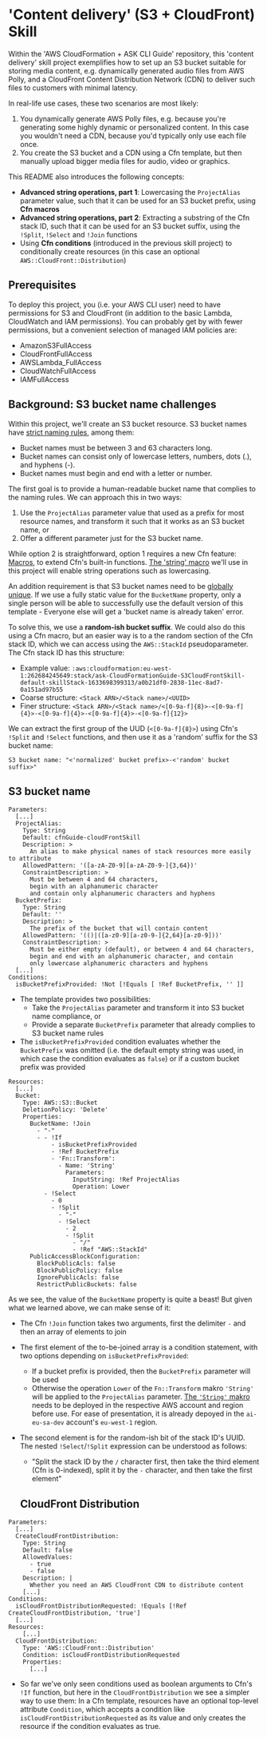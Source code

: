 
# 'Content delivery' (S3 + CloudFront) Skill

Within the 'AWS CloudFormation + ASK CLI Guide' repository, this 'content delivery' skill project exemplifies how to set up an S3 bucket suitable for storing media content, e.g. dynamically generated audio files from AWS Polly, and a CloudFront Content Distribution Network (CDN) to deliver such files to customers with minimal latency.

In real-life use cases, these two scenarios are most likely:
1. You dynamically generate AWS Polly files, e.g. because you're generating some highly dynamic or personalized content. In this case you wouldn't need a CDN, because you'd typically only use each file once.
2. You create the S3 bucket and a CDN using a Cfn template, but then manually upload bigger media files for audio, video or graphics.

This README also introduces the following concepts:
- **Advanced string operations, part 1**: Lowercasing the `ProjectAlias` parameter value, such that it can be used for an S3 bucket prefix, using **Cfn macros**
- **Advanced string operations, part 2**: Extracting a substring of the  Cfn stack ID, such that it can be used for an S3 bucket suffix, using the `!Split`, `!Select` and `!Join` functions
- Using **Cfn conditions** (introduced in the previous skill project) to conditionally create resources (in this case an optional `AWS::CloudFront::Distribution`)


## Prerequisites

To deploy this project, you (i.e. your AWS CLI user) need to have permissions for S3 and CloudFront (in addition to the basic Lambda, CloudWatch and IAM permissions). You can probably get by with fewer permissions, but a convenient selection of managed IAM policies are:
- AmazonS3FullAccess
- CloudFrontFullAccess
- AWSLambda_FullAccess
- CloudWatchFullAccess
- IAMFullAccess


## Background: S3 bucket name challenges

Within this project, we'll create an S3 bucket resource. S3 bucket names have [strict naming rules](https://docs.aws.amazon.com/AmazonS3/latest/userguide/bucketnamingrules.html), among them:
  - Bucket names must be between 3 and 63 characters long.
  - Bucket names can consist only of lowercase letters, numbers, dots (.), and hyphens (-).
  - Bucket names must begin and end with a letter or number.

The first goal is to provide a human-readable bucket name that complies to the naming rules. We can approach this in two ways:
1. Use the `ProjectAlias` parameter value that used as a prefix for most resource names, and transform it such that it works as an S3 bucket name, or
2. Offer a different parameter just for the S3 bucket name.

While option 2 is straightforward, option 1 requires a new Cfn feature: [Macros](https://docs.aws.amazon.com/AWSCloudFormation/latest/UserGuide/template-macros.html), to extend Cfn's built-in functions. [The 'string' macro](https://github.com/awslabs/aws-cloudformation-templates/tree/master/aws/services/CloudFormation/MacrosExamples/StringFunctions) we'll use in this project will enable string operations such as lowercasing.

An addition requirement is that S3 bucket names need to be [globally unique](https://docs.aws.amazon.com/AmazonS3/latest/userguide/UsingBucket.html). If we use a fully static value for the `BucketName` property, only a single person will be able to successfully use the default version of this template - Everyone else will get a 'bucket name is already taken' error.

To solve this, we use a **random-ish bucket suffix**. We could also do this using a Cfn macro, but an easier way is to a the random section of the Cfn stack ID, which we can access using the `AWS::StackId` pseudoparameter. The Cfn stack ID has this structure:
- Example value: `:aws:cloudformation:eu-west-1:262684245649:stack/ask-CloudFormationGuide-S3CloudFrontSkill-default-skillStack-1633698399313/a0b21df0-2838-11ec-8ad7-0a151ad97b55`
- Coarse structure: `<Stack ARN>/<Stack name>/<UUID>`
- Finer structure: `<Stack ARN>/<Stack name>/<[0-9a-f]{8}>-<[0-9a-f]{4}>-<[0-9a-f]{4}>-<[0-9a-f]{4}>-<[0-9a-f]{12}>`

We can extract the first group of the UUD (`<[0-9a-f]{8}>`) using Cfn's `!Split` and `!Select` functions, and then use it as a 'random' suffix for the S3 bucket name:
```
S3 bucket name: "<'normalized' bucket prefix>-<'random' bucket suffix>"
```

## S3 bucket name

```
Parameters:
  [...]
  ProjectAlias:
    Type: String
    Default: cfnGuide-cloudFrontSkill
    Description: >
      An alias to make physical names of stack resources more easily to attribute
    AllowedPattern: '([a-zA-Z0-9][a-zA-Z0-9-]{3,64})'
    ConstraintDescription: >
      Must be between 4 and 64 characters,
      begin with an alphanumeric character
      and contain only alphanumeric characters and hyphens
  BucketPrefix:
    Type: String
    Default: ''
    Description: >
      The prefix of the bucket that will contain content
    AllowedPattern: '(()|([a-z0-9][a-z0-9-]{2,64}[a-z0-9]))'
    ConstraintDescription: >
      Must be either empty (default), or between 4 and 64 characters,
      begin and end with an alphanumeric character, and contain
      only lowercase alphanumeric characters and hyphens
  [...]
Conditions:
  isBucketPrefixProvided: !Not [!Equals [ !Ref BucketPrefix, '' ]]
```
- The template provides two possibilities:
  - Take the `ProjectAlias` parameter and transform it into S3 bucket name compliance, or
  - Provide a separate `BucketPrefix` parameter that already complies to S3 bucket name rules
- The `isBucketPrefixProvided` condition evaluates whether the `BucketPrefix` was omitted (i.e. the default empty string was used, in which case the condition evaluates as `false`) or if a custom bucket prefix was provided 

```
Resources:
  [...]
  Bucket:
    Type: AWS::S3::Bucket
    DeletionPolicy: 'Delete'
    Properties:
      BucketName: !Join
        - "-"
        - - !If
            - isBucketPrefixProvided
            - !Ref BucketPrefix
            - 'Fn::Transform':
              - Name: 'String'
                Parameters:
                  InputString: !Ref ProjectAlias
                  Operation: Lower
          - !Select
            - 0
            - !Split
              - "-"
              - !Select
                - 2
                - !Split
                  - "/"
                  - !Ref "AWS::StackId"
      PublicAccessBlockConfiguration:
        BlockPublicAcls: false
        BlockPublicPolicy: false
        IgnorePublicAcls: false
        RestrictPublicBuckets: false
```
As we see, the value of the `BucketName` property is quite a beast! But given what we learned above, we can make sense of it:
- The Cfn `!Join` function takes two arguments, first the delimiter `-` and then an array of elements to join
- The first element of the to-be-joined array is a condition statement, with two options depending on `isBucketPrefixProvided`:
  - If a bucket prefix is provided, then the `BucketPrefix` parameter will be used
  - Otherwise the operation `Lower` of the  `Fn::Transform` makro `'String'` will be applied to the `ProjectAlias` parameter.
    [The `'String'` makro](https://github.com/awslabs/aws-cloudformation-templates/tree/master/aws/services/CloudFormation/MacrosExamples/StringFunctions) needs to be deployed in the respective AWS account and region before use. For ease of presentation, it is already depoyed in the `ai-eu-sa-dev` account's `eu-west-1` region.
- The second element is for the random-ish bit of the stack ID's UUID. The nested `!Select`/`!Split` expression can be understood as follows:
  - "Split the stack ID by the `/` character  first, then take the third element (Cfn is 0-indexed), split it by the `-` character, and then take the first element"

  ## CloudFront Distribution

```
Parameters:
  [...]
  CreateCloudFrontDistribution:
    Type: String
    Default: false
    AllowedValues:
      - true
      - false
    Description: |
      Whether you need an AWS CloudFront CDN to distribute content
    [...]
Conditions:
  isCloudFrontDistributionRequested: !Equals [!Ref CreateCloudFrontDistribution, 'true']
  [...]
Resources:
    [...]
  CloudFrontDistribution:
    Type: 'AWS::CloudFront::Distribution'
    Condition: isCloudFrontDistributionRequested
    Properties:
      [...]
```

- So far we've only seen conditions used as boolean arguments to Cfn's `!If` function, but here in the `CloudFrontDistribution` we see a simpler way to use them: In a Cfn template, resources have an optional top-level attribute `Condition`, which accepts a condition like `isCloudFrontDistributionRequested` as its value and only creates the resource if the condition evaluates as true.
